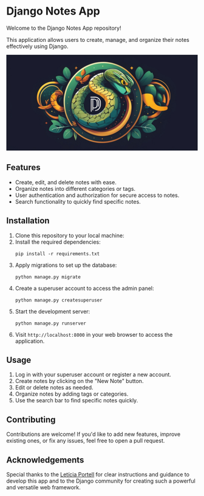# Django Notes App

Welcome to the Django Notes App repository!

This application allows users to create, manage, and organize their notes effectively using Django.

![app_logo](./static/images/python_django_logo.jpg)

## Features

- Create, edit, and delete notes with ease.
- Organize notes into different categories or tags.
- User authentication and authorization for secure access to notes.
- Search functionality to quickly find specific notes.

## Installation

1. Clone this repository to your local machine:
2. Install the required dependencies:
    ```
    pip install -r requirements.txt
    ```
3. Apply migrations to set up the database: 
    ```
    python manage.py migrate
    ```
4. Create a superuser account to access the admin panel:
    ```
    python manage.py createsuperuser
    ```
5. Start the development server:
    ```
    python manage.py runserver
    ```
6. Visit `http://localhost:8000` in your web browser to access the application.

## Usage

1. Log in with your superuser account or register a new account.
2. Create notes by clicking on the "New Note" button.
3. Edit or delete notes as needed.
4. Organize notes by adding tags or categories.
5. Use the search bar to find specific notes quickly.

## Contributing

Contributions are welcome! If you'd like to add new features, improve existing ones, or fix any issues, feel free to open a pull request.

## Acknowledgements

Special thanks to the [Letícia Portell](https://www.linkedin.com/in/leportella/) for clear instructions and guidance to develop this app and to the Django community for creating such a powerful and versatile web framework.
